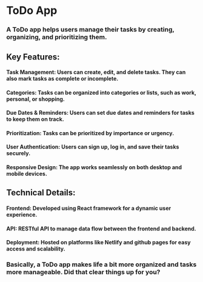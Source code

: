 # ToDo App
### A ToDo app helps users manage their tasks by creating, organizing, and prioritizing them.
## Key Features:
#### Task Management: Users can create, edit, and delete tasks. They can also mark tasks as complete or incomplete.
#### Categories: Tasks can be organized into categories or lists, such as work, personal, or shopping.
#### Due Dates & Reminders: Users can set due dates and reminders for tasks to keep them on track.
#### Prioritization: Tasks can be prioritized by importance or urgency.
#### User Authentication: Users can sign up, log in, and save their tasks securely.
#### Responsive Design: The app works seamlessly on both desktop and mobile devices.

## Technical Details:
#### Frontend: Developed using React framework for a dynamic user experience.
#### API: RESTful API to manage data flow between the frontend and backend.
#### Deployment: Hosted on platforms like Netlify and github pages for easy access and scalability.

### Basically, a ToDo app makes life a bit more organized and tasks more manageable. Did that clear things up for you?
